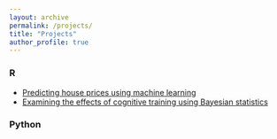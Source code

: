```yaml
---
layout: archive
permalink: /projects/
title: "Projects"
author_profile: true
---
```


### R
* [Predicting house prices using machine learning](https://rpubs.com/dfellman/houseprices/)
* [Examining the effects of cognitive training using Bayesian statistics](http://rpubs.com/dfellman/bayes)


### Python
